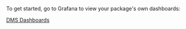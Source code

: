 To get started, go to Grafana to view your package's own dashboards:

[DMS Dashboards](http://dms.dappnode/dashboards/)
